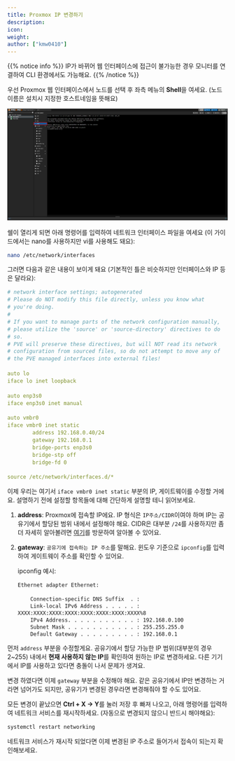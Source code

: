```yaml
---
title: Proxmox IP 변경하기
description: 
icon:
weight:
author: ["kmw0410"]
---
```


{{% notice info %}}
IP가 바뀌어 웹 인터페이스에 접근이 불가능한 경우 모니터를 연결하여 CLI 환경에서도 가능해요.
{{% /notice %}}

우선 Proxmox 웹 인터페이스에서 노드를 선택 후 좌측 메뉴의 **Shell**을 여세요. (노드 이름은 설치시 지정한 호스트네임을 뜻해요)

![](./1.png)

쉘이 열리게 되면 아래 명령어를 입력하여 네트워크 인터페이스 파일을 여세요 (이 가이드에서는 nano를 사용하지만 vi를 사용해도 돼요):

```bash
nano /etc/network/interfaces
```

그러면 다음과 같은 내용이 보이게 돼요 (기본적인 틀은 비슷하지만 인터페이스와 IP 등은 달라요):

```yaml
# network interface settings; autogenerated
# Please do NOT modify this file directly, unless you know what
# you're doing.
#
# If you want to manage parts of the network configuration manually,
# please utilize the 'source' or 'source-directory' directives to do
# so.
# PVE will preserve these directives, but will NOT read its network
# configuration from sourced files, so do not attempt to move any of
# the PVE managed interfaces into external files!

auto lo
iface lo inet loopback

auto enp3s0
iface enp3s0 inet manual

auto vmbr0
iface vmbr0 inet static
        address 192.168.0.40/24
        gateway 192.168.0.1
        bridge-ports enp3s0
        bridge-stp off
        bridge-fd 0

source /etc/network/interfaces.d/*
```

이제 우리는 여기서 `iface vmbr0 inet static` 부분의 IP, 게이트웨이를 수정할 거에요. 설명하기 전에 설정할 항목들에 대해 간단하게 설명할 테니 읽어보세요.

1. **address**:
Proxmox에 접속할 IP에요. IP 형식은 `IP주소/CIDR`이여야 하며 IP는 공유기에서 할당된 범위 내에서 설정해야 해요. CIDR은 대부분 `/24`를 사용하지만 좀 더 자세히 알아볼려면 [여기](https://aws.amazon.com/ko/what-is/cidr/)를 방문하여 알아볼 수 있어요.

2. **gateway**:
`공유기에 접속하는 IP 주소`를 말해요. 윈도우 기준으로 `ipconfig`를 입력하여 게이트웨이 주소를 확인할 수 있어요.

    ipconfig 예시:
    ```plaintext
    Ethernet adapter Ethernet:

        Connection-specific DNS Suffix  . :
        Link-local IPv6 Address . . . . . : XXXX:XXXX:XXXX:XXXX:XXXX:XXXX:XXXX:XXXX%8
        IPv4 Address. . . . . . . . . . . : 192.168.0.100
        Subnet Mask . . . . . . . . . . . : 255.255.255.0
        Default Gateway . . . . . . . . . : 192.168.0.1
    ```

먼저 `address` 부분을 수정할게요. 공유기에서 할당 가능한 IP 범위(대부분의 경우 2~255) 내에서 **현재 사용하지 않는 IP**를 확인하여 원하는 IP로 변경하세요. 다른 기기에서 IP를 사용하고 있다면 충돌이 나서 문제가 생겨요.

변경 하였다면 이제 `gateway` 부분을 수정해야 해요. 같은 공유기에서 IP만 변경하는 거라면 넘어가도 되지만, 공유기가 변경된 경우라면 변경해줘야 할 수도 있어요.

모든 변경이 끝났으면 **Ctrl + X -> Y**를 눌러 저장 후 빠져 나오고, 아래 명령어를 입력하여 네트워크 서비스를 재시작하세요. (자동으로 변경되지 않으니 반드시 해야해요):

```bash
systemctl restart networking
```

네트워크 서비스가 재시작 되었다면 이제 변경된 IP 주소로 들어가서 접속이 되는지 확인해보세요.
